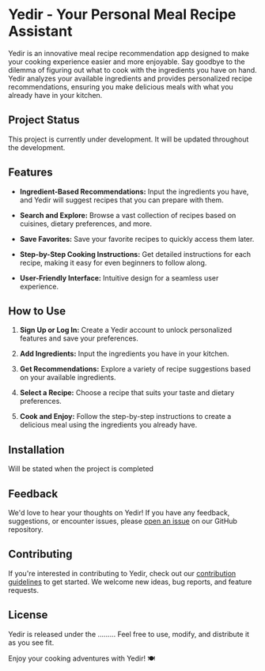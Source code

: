 # Yedir - Your Personal Meal Recipe Assistant
 
Yedir is an innovative meal recipe recommendation app designed to make your cooking experience easier and more enjoyable. Say goodbye to the dilemma of figuring out what to cook with the ingredients you have on hand. Yedir analyzes your available ingredients and provides personalized recipe recommendations, ensuring you make delicious meals with what you already have in your kitchen.

## Project Status
This project is currently under development. It will be updated throughout the development.

## Features

- **Ingredient-Based Recommendations:** Input the ingredients you have, and Yedir will suggest recipes that you can prepare with them.
  
- **Search and Explore:** Browse a vast collection of recipes based on cuisines, dietary preferences, and more.

- **Save Favorites:** Save your favorite recipes to quickly access them later.

- **Step-by-Step Cooking Instructions:** Get detailed instructions for each recipe, making it easy for even beginners to follow along.

- **User-Friendly Interface:** Intuitive design for a seamless user experience.

## How to Use

1. **Sign Up or Log In:** Create a Yedir account to unlock personalized features and save your preferences.

2. **Add Ingredients:** Input the ingredients you have in your kitchen.

3. **Get Recommendations:** Explore a variety of recipe suggestions based on your available ingredients.

4. **Select a Recipe:** Choose a recipe that suits your taste and dietary preferences.

5. **Cook and Enjoy:** Follow the step-by-step instructions to create a delicious meal using the ingredients you already have.

## Installation

Will be stated when the project is completed

## Feedback

We'd love to hear your thoughts on Yedir! If you have any feedback, suggestions, or encounter issues, please [open an issue](https://github.com/Yedir/Yedir-App/issues) on our GitHub repository.

## Contributing

If you're interested in contributing to Yedir, check out our [contribution guidelines](CONTRIBUTING.md) to get started. We welcome new ideas, bug reports, and feature requests.

## License

Yedir is released under the ......... Feel free to use, modify, and distribute it as you see fit.

Enjoy your cooking adventures with Yedir! 🍽️
